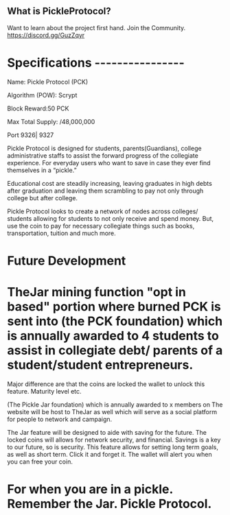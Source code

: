 What is PickleProtocol?
----------------
Want to learn about the project first hand. Join the Community.
https://discord.gg/GuzZqyr

# Specifications                                                                                                                        ----------------


Name: Pickle Protocol (PCK)

Algorithm (POW): Scrypt

Block Reward:50 PCK

Max Total Supply: /48,000,000

Port 9326| 9327

Pickle Protocol is designed for students, parents(Guardians), college administrative staffs to assist the forward progress of the collegiate experience. For everyday users who want to save in case they ever find themselves in a “pickle.”

Educational cost are steadily increasing, leaving graduates in high debts after graduation and leaving them scrambling to pay not only through college but after college.

Pickle Protocol looks to create a network of nodes across colleges/ students allowing for students to not only receive and spend money. But, use the coin to pay for necessary collegiate things such as books, transportation, tuition and much more.

# Future Development

# TheJar mining function "opt in based" portion where burned PCK is sent into (the PCK foundation) which is annually awarded to 4 students to assist in collegiate debt/ parents of a student/student entrepreneurs.

Major difference are that the  coins are locked the wallet to unlock this feature. Maturity level etc.

(The Pickle Jar foundation) which is annually awarded to x members on The website will be host to TheJar as well which will serve as a social platform for people to network and campaign.

The Jar feature will be designed to aide with saving for the future. The locked coins will allows for network security, and financial. Savings is a key to our future, so is security. This feature allows for setting long term goals, as well as short term. Click it and forget it. The wallet will alert you when you can free your coin.


# For when you are in a pickle. Remember the Jar. Pickle Protocol.

